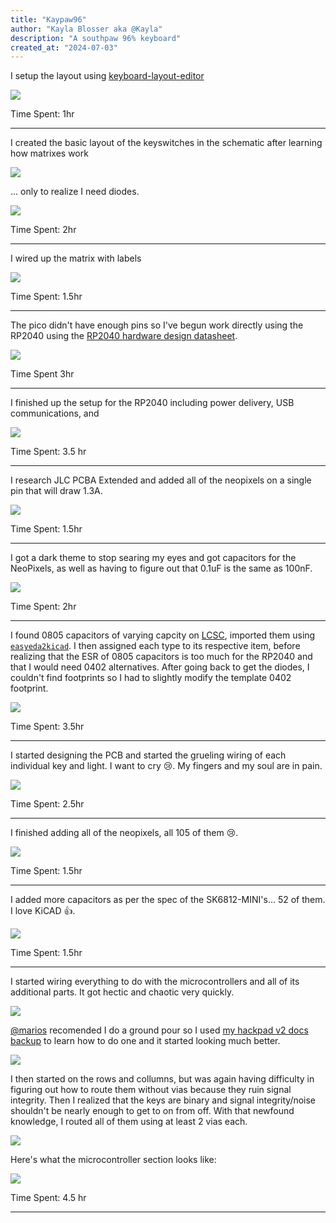 ```yaml
---
title: "Kaypaw96"
author: "Kayla Blosser aka @Kayla"
description: "A southpaw 96% keyboard"
created_at: "2024-07-03"
---
```

I setup the layout using [keyboard-layout-editor](https://keyboard-layout-editor.com/)

![](https://hc-cdn.hel1.your-objectstorage.com/s/v3/ee1725c6bd7e4fd20f30cdcb9966434611b743f4_image.png)

Time Spent: 1hr

---

I created the basic layout of the keyswitches in the schematic after learning how matrixes work

![](https://hc-cdn.hel1.your-objectstorage.com/s/v3/18f0e79148acda34cb0deea40d169ac21999fda4_image.png)

... only to realize I need diodes.

![](https://hc-cdn.hel1.your-objectstorage.com/s/v3/7b2b6222051b8629493235d64f7ba329b0ca0616_image.png)

Time Spent: 2hr

---

I wired up the matrix with labels

![](https://hc-cdn.hel1.your-objectstorage.com/s/v3/a3a0ca186cb5de0d7edd43af8fb941454b406b0a_image.png)

Time Spent: 1.5hr

---

The pico didn't have enough pins so I've begun work directly using the RP2040 using the [RP2040 hardware design datasheet](https://datasheets.raspberrypi.com/rp2040/hardware-design-with-rp2040.pdf).

![](https://hc-cdn.hel1.your-objectstorage.com/s/v3/5e6719d96c81a1639f9b2c05f53cf33184b02999_image.png)

Time Spent 3hr

---

I finished up the setup for the RP2040 including power delivery, USB communications, and 

![](https://hc-cdn.hel1.your-objectstorage.com/s/v3/628352ad440f64f340b11410bc5efb963d06fffd_image.png)


Time Spent: 3.5 hr

---

I research JLC PCBA Extended and added all of the neopixels on a single pin that will draw 1.3A.

![](https://hc-cdn.hel1.your-objectstorage.com/s/v3/af1464ef197b6ba9b5433839f6e94bf1095fa65c_image.png)

Time Spent: 1.5hr

---

I got a dark theme to stop searing my eyes and got capacitors for the NeoPixels, as well as having to figure out that 0.1uF is the same as 100nF.

![](https://hc-cdn.hel1.your-objectstorage.com/s/v3/bc9e8e9d4b430f0bbe956d89ae7ef471cf1f8c21_image.png)

Time Spent: 2hr

---

I found 0805 capacitors of varying capcity on [LCSC](https://lcsc.com/), imported them using [`easyeda2kicad`](https://github.com/uPesy/easyeda2kicad.py). I then assigned each type to its respective item, before realizing that the ESR of 0805 capacitors is too much for the RP2040 and that I would need 0402 alternatives. After going back to get the diodes, I couldn't find footprints so I had to slightly modify the template 0402 footprint.

![](https://hc-cdn.hel1.your-objectstorage.com/s/v3/962c379ded31283c0a6f65fe54aaf0208e1df729_image.png)

Time Spent: 3.5hr

---

I started designing the PCB and started the grueling wiring of each individual key and light. I want to cry 😢. My fingers and my soul are in pain.

![](https://hc-cdn.hel1.your-objectstorage.com/s/v3/199011b9da2bc830c324a42149f0a03e34c708a7_image.png)

Time Spent: 2.5hr

---

I finished adding all of the neopixels, all 105 of them 😢.

![](https://hc-cdn.hel1.your-objectstorage.com/s/v3/0f102d579128bc67d136db932ba23f202447350d_image.png)

Time Spent: 1.5hr

---

I added more capacitors as per the spec of the SK6812-MINI's... 52 of them. I love KiCAD 👍.

![](https://hc-cdn.hel1.your-objectstorage.com/s/v3/6c4dc1273d6f9d76a6ed650c2f125c67bf88eb20_image.png)

Time Spent: 1.5hr

---

I started wiring everything to do with the microcontrollers and all of its additional parts. It got hectic and chaotic very quickly.

![](https://hc-cdn.hel1.your-objectstorage.com/s/v3/1e0f04a5d4fcb4cd1c6c4c167b1d69f078d8bccd_image.png)

[@marios](https://github.com/GalaxyGamingBoy) recomended I do a ground pour so I used [my hackpad v2 docs backup](https://hackpad-v2-backup.pages.dev/advancedguide#ground%20pour) to learn how to do one and it started looking much better.

![](https://hc-cdn.hel1.your-objectstorage.com/s/v3/09153d51440f6414125a32762c351b49b26227b6_image.png)

I then started on the rows and collumns, but was again having difficulty in figuring out how to route them without vias because they ruin signal integrity. Then I realized that the keys are binary and signal integrity/noise shouldn't be nearly enough to get to on from off. With that newfound knowledge, I routed all of them using at least 2 vias each.

![](https://hc-cdn.hel1.your-objectstorage.com/s/v3/d4223af62206f5d99a0af37c053a55044a9c55f1_image.png)

Here's what the microcontroller section looks like:

![](https://hc-cdn.hel1.your-objectstorage.com/s/v3/8789ec09fb7e36c1c7a2b376b1e868c50966dc41_image.png)

Time Spent: 4.5 hr

---
